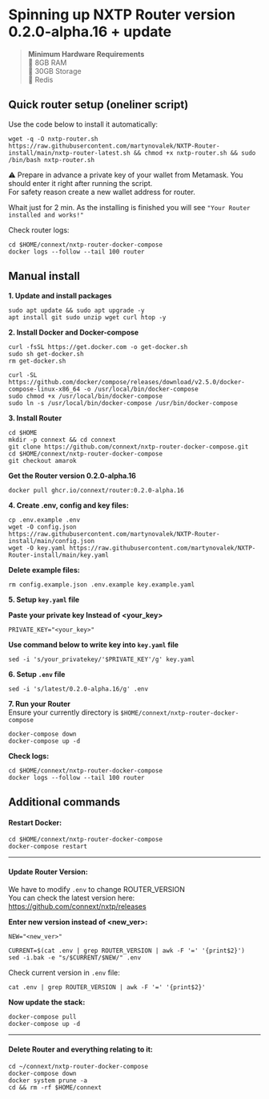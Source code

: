 # Spinning up NXTP Router version 0.2.0-alpha.16 + update

>**Minimum Hardware Requirements**<br>
>:black_square_button: 8GB RAM<br>
>:black_square_button: 30GB Storage<br>
>:black_square_button: Redis

## Quick router setup (oneliner script)
Use the code below to install it automatically: 
```
wget -q -O nxtp-router.sh https://raw.githubusercontent.com/martynovalek/NXTP-Router-install/main/nxtp-router-latest.sh && chmod +x nxtp-router.sh && sudo /bin/bash nxtp-router.sh
```
:warning: Prepare in advance a private key of your wallet from Metamask. You should enter it right after running the script.<br>
For safety reason create a new wallet address for router.

Whait just for 2 min.
As the installing is finished you will see `"Your Router installed and works!"`

Check router logs:
```
cd $HOME/connext/nxtp-router-docker-compose
docker logs --follow --tail 100 router
```

## Manual install

**1. Update and install packages**
```
sudo apt update && sudo apt upgrade -y
apt install git sudo unzip wget curl htop -y
```

**2. Install Docker and Docker-compose**
```
curl -fsSL https://get.docker.com -o get-docker.sh
sudo sh get-docker.sh
rm get-docker.sh
```
```
curl -SL https://github.com/docker/compose/releases/download/v2.5.0/docker-compose-linux-x86_64 -o /usr/local/bin/docker-compose
sudo chmod +x /usr/local/bin/docker-compose
sudo ln -s /usr/local/bin/docker-compose /usr/bin/docker-compose
```

**3. Install Router**
```
cd $HOME
mkdir -p connext && cd connext
git clone https://github.com/connext/nxtp-router-docker-compose.git
cd $HOME/connext/nxtp-router-docker-compose
git checkout amarok
```
**Get the Router version 0.2.0-alpha.16**
```
docker pull ghcr.io/connext/router:0.2.0-alpha.16
```

**4. Create .env, config and key files:**
```
cp .env.example .env
wget -O config.json https://raw.githubusercontent.com/martynovalek/NXTP-Router-install/main/config.json
wget -O key.yaml https://raw.githubusercontent.com/martynovalek/NXTP-Router-install/main/key.yaml
```

**Delete example files:**
```
rm config.example.json .env.example key.example.yaml
```

**5. Setup `key.yaml` file**

**Paste your private key Instead of <your_key>**
```
PRIVATE_KEY="<your_key>"
```
**Use command below to write key into `key.yaml` file**
```
sed -i 's/your_privatekey/'$PRIVATE_KEY'/g' key.yaml
```

**6. Setup `.env` file**
```
sed -i 's/latest/0.2.0-alpha.16/g' .env
```

**7. Run your Router**<br>
Ensure your currently directory is `$HOME/connext/nxtp-router-docker-compose`
```
docker-compose down
docker-compose up -d
```

**Check logs:**
```
cd $HOME/connext/nxtp-router-docker-compose
docker logs --follow --tail 100 router
```

## Additional commands
#### Restart Docker:
```
cd $HOME/connext/nxtp-router-docker-compose
docker-compose restart
```
---
#### Update Router Version:
We have to modify `.env` to change ROUTER_VERSION<br>
You can check the latest version here: https://github.com/connext/nxtp/releases

**Enter new version instead of <new_ver>:**
```
NEW="<new_ver>"

CURRENT=$(cat .env | grep ROUTER_VERSION | awk -F '=' '{print$2}')
sed -i.bak -e "s/$CURRENT/$NEW/" .env
```
Check current version in `.env` file:
```
cat .env | grep ROUTER_VERSION | awk -F '=' '{print$2}'
```

**Now update the stack:**
```
docker-compose pull
docker-compose up -d
```
---
#### Delete Router and everything relating to it:
```
cd ~/connext/nxtp-router-docker-compose
docker-compose down
docker system prune -a
cd && rm -rf $HOME/connext
```


